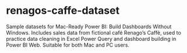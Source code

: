 # renagos-caffe-dataset
Sample datasets for Mac-Ready Power BI: Build Dashboards Without Windows. Includes sales data from fictional café Renago’s Caffè, used to practice data cleaning in Excel Power Query and dashboard building in Power BI Web. Suitable for both Mac and PC users.
